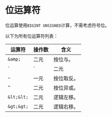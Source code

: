 位运算符 
=========================



位运算使用`BIGINT UNSIGNED`计算，不需考虑符号位。

以下为所有位运算符列表：


|    运算符     | 操作数 |  含义   |
|------------|-----|-------|
| `&amp;`    | 二元  | 按位与。  |
| `|`        | 二元  | 按位或。  |
| `~`        | 一元  | 按位取反。 |
| `^`        | 二元  | 按位异或。 |
| `&lt;&lt;` | 二元  | 逻辑左移。 |
| `&gt;&gt;` | 二元  | 逻辑右移。 |



